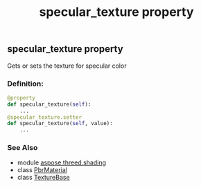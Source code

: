 ﻿---
title: specular_texture property
second_title: Aspose.3D for Python via .NET API References
description: 
type: docs
weight: 270
url: /python-net/aspose.threed.shading/pbrmaterial/specular_texture/
is_root: false
---

## specular_texture property


Gets or sets the texture for specular color
### Definition:
```python
@property
def specular_texture(self):
    ...
@specular_texture.setter
def specular_texture(self, value):
    ...
```

### See Also
* module [aspose.threed.shading](../../)
* class [PbrMaterial](/3d/python-net/aspose.threed.shading/pbrmaterial)
* class [TextureBase](/3d/python-net/aspose.threed.shading/texturebase)

